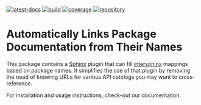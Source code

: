 <!--
SPDX-FileCopyrightText: Copyright © 2022 Idiap Research Institute <contact@idiap.ch>

SPDX-License-Identifier: BSD-3-Clause
-->

[![latest-docs](https://img.shields.io/badge/docs-v1.0.1-orange.svg)](https://auto-intersphinx.readthedocs.io/en/v1.0.1/)
[![build](https://gitlab.idiap.ch/software/auto-intersphinx/badges/v1.0.1/pipeline.svg)](https://gitlab.idiap.ch/software/auto-intersphinx/commits/v1.0.1)
[![coverage](https://gitlab.idiap.ch/software/auto-intersphinx/badges/v1.0.1/coverage.svg)](https://www.idiap.ch/software/biosignal/docs/software/auto-intersphinx/v1.0.1/coverage/index.html)
[![repository](https://img.shields.io/badge/gitlab-project-0000c0.svg)](https://gitlab.idiap.ch/software/auto-intersphinx)

# Automatically Links Package Documentation from Their Names

This package contains a [Sphinx](https://www.sphinx-doc.org/) plugin that can
fill
[intersphinx](https://www.sphinx-doc.org/en/main/usage/extensions/intersphinx.html)
mappings based on package names.  It simplifies the use of that plugin by
removing the need of knowing URLs for various API catologs you may want to
cross-reference.

For installation and usage instructions, check-out our documentation.
